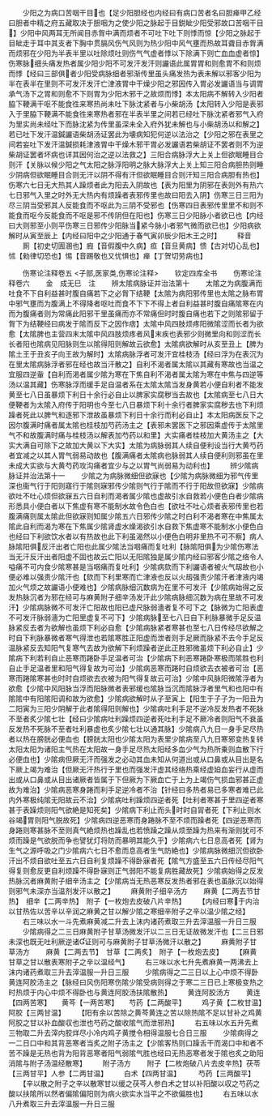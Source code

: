 <!-- { "loadSidebar": true } -->
　　少阳之为病口苦咽干目也【足少阳胆经也内经曰有病口苦者名曰胆瘅甲乙经曰胆者中精之府五藏取决于胆咽为之使少阳之脉起于目鋭眦少阳受邪故口苦咽干目】少阳中风两耳无所闻目赤胷中满而烦者不可吐下吐下则悸而惊【少阳之脉起于目眦走于耳中其支者下胸中贯膈风伤气风则为热少阳中风气壅而热故耳聋目赤胷满而烦邪在少阳为半表半里以吐除烦吐则伤气气虚者悸以下除满下则亡血血虚者惊】伤寒脉细头痛发热者属少阳少阳不可发汗发汗则讝语此属胃胃和则愈胃不和则烦而悸【经曰三部俱者少阳受病脉细者邪渐传里虽头痛发热为表未解以邪客少阳为半在表半在里则不可发汗发汗亡津液胃中干燥少阳之邪因传入胃必发讝语当与调胃承气汤下之胃和则愈不下则胃为少阳木邪干之故烦而悸】本太阳病不解转入少阳者脇下鞕满干呕不能食徃来寒热尚未吐下脉沈紧者与小柴胡汤【太阳转入少阳是表邪入于里脇下鞕满不能食徃来寒热者邪在半表半里之间若已经吐下脉沈紧者邪气入府为里实尚未经吐下而脉沈紧为传里虽深未全入府外犹未解也与小柴胡汤以和解之】若已吐下发汗温鍼讝语柴胡汤证罢此为壊病知犯何逆以法治之【少阳之邪在表里之间若妄吐下发汗温鍼损耗津液胃中干燥木邪干胃必发讝语若柴胡证不罢者则不为逆柴胡证罢者坏病也详其因何治之逆以法救之】三阳合病脉浮大上关上但欲眠睡目合则汗【关脉以候少阳之气太阳之脉浮阳明之脉大脉浮大上关上知三阳合病胆热则睡少阴病但欲眠睡目合则无汗以阴不得有汗但欲眠睡目合则汗知三阳合病胆有热也】伤寒六七日无大热其人躁烦者此为阳去入阴故也【表为阳里为阴邪在表则外有热六七日邪气入里之时外无大热内有烦躁者表邪传里也故曰阳去入阴】伤寒三日三阳为尽三阴当受邪其人反能食而不呕此为三阴不受邪也【伤寒四日表邪传里里不和则不能食而呕今反能食而不呕是邪不传阴但在阳也】伤寒三日少阳脉小者欲已也【内经曰大则邪至小则平伤寒三日邪传少阳脉当紧今脉小者邪气微而欲已也】少阳病欲解时从寅至辰上【内经曰阳中之少阳通于春气寅卯辰少阳木王之时】
　　释音
　　厠【初史切圊溷也】瘕【音假腹中久病】疸【音旦黄病】愦【古对切心乱也】怵【勑律切恐也】惕【音踢敬也又忧惧也】瘅【丁贺切劳病也】







　　伤寒论注释卷五
<子部,医家类,伤寒论注释>
　　钦定四库全书
　　伤寒论注释卷六
　　金　成无巳　注
　　辨太隂病脉证并治法第十
　　太隂之为病腹满而吐食不下自利益甚时腹自痛若下之必胷下结鞕【太隂为病阳邪传里也太隂之脉布胃中邪气壅而为腹满上不得降者呕吐而食不下下不得上者自利益甚时腹自痛隂寒在内而为腹痛者则为常痛此阳邪干里虽痛而亦不常痛但时时腹自痛也若下之则隂邪留于胷下为结鞕经曰病发于隂而反下之因作痞】太隂中风四肢烦疼阳微隂涩而长者为欲愈【太隂脾也主营四末太隂中风四肢烦疼者风末疾也表邪少则微里向和则涩而长长者阳也隂病见阳脉则生以隂得阳则解故云欲愈】太隂病欲解时从亥至丑上【脾为隂土王于丑亥子向王故为解时】太隂病脉浮者可发汗宜桂枝汤【经曰浮为在表沉为在里太隂病脉浮者邪在经也故当汗散之】自利不渴者属太隂以其藏有寒故也当温之宜服四逆軰【自利而渇者属少隂为寒在下焦自利不渴者属太隂为寒在中焦与四逆等汤以温其藏】伤寒脉浮而缓手足自温者系在太隂太隂当发身黄若小便自利者不能发黄至七八日虽暴烦下利日十余行必自止以脾家实腐秽当去故也【太隂病至七八日大便鞕者为太隂入府传于阳明也今至七八日暴烦下利十余行者脾家实腐秽去也下利烦躁者死此以脾气和逐邪下泄故虽暴烦下利日十余行而利必自止】本太阳病医反下之因尔腹满时痛者属太隂也桂枝加芍药汤主之【表邪未罢医下之邪因乘虚传于太隂里气不和故腹满时痛与桂枝汤以解表加芍药以和里】大实痛者桂枝加大黄汤主之【大实大满自可除下之故加大黄以下大实】太隂为病脉弱其人续自便利设当行大黄芍药者宜减之以其人胃气弱易动故也【腹满痛者太隂病也脉弱其人续自便利则邪虽在里未成大实欲与大黄芍药攻沟痛者宜少与之以胃气尚弱易为动利也】
　　辨少隂病脉证并治法第十一
　　少隂之为病脉微细但欲寐也【少隂为病脉微细为邪气传里深也衞气行于阳则寤行于隂则寐邪传少隂则气行于隂而不行于阳故但欲寐】少隂病欲吐不吐心烦但欲寐五六日自利而渇者属少隂也虚故引水自救若小便色白者少隂病形悉具小便白者以下焦虚有寒不能制水故令色白也【欲吐不吐心烦者表邪传里也若腹满痛则属太隂此但欲寐则知属少隂五六日邪传少隂之时白利不渴者寒在中焦属太隂此自利而渴为寒在下焦属少隂肾虚水燥渇欲引水自救下焦虚寒不能制水小便色白也经曰下利欲饮水者以有热故也此下利虽渴然以小便色白明非里热不可不察】病人脉隂阳俱反汗出者亡阳也此属少隂法当咽痛而复吐利【脉隂阳俱为少隂伤寒法当无汗反汗出者阳虚不固也故云亡阳以无阳隂独是属少隂内经曰邪客少隂之络令人嗌痛不可内食少隂寒甚是当咽痛而复吐利】少隂病欬而下利讝语者被火气刼故也小便必难以强责少隂汗也【欬而下利里寒而亡津液也反以火刼强责少隂汗者津液内竭加火气烦之故讝语小便难也】少隂病脉细沉数病为在里不可发汗【少隂病始得之反发热脉沉者为邪在经可与麻黄附子细辛汤发汗此少隂病脉细沉数为病在里故不可发汗】少隂病脉微不可发汗亡阳故也阳已虚尺脉弱濇者复不可下之【脉微为亡阳表虚不可发汗脉弱濇为亡阳里虚复不可下】少隂病脉至七八日自下利脉暴微手足反温脉紧反去者为欲解也虽烦下利必自愈【少隂病脉紧者寒甚也至七八日传经尽欲解之时自下利脉暴微者寒气得泄也若隂寒胜正阳虚而泄者则手足厥而脉紧不去今手足反温脉紧反去知阳气复寒气去故为欲解下利烦躁者逆此正胜邪微虽烦下利必自止】少隂病下利若利自止恶寒而踡卧手足温者可治【少隂病下利恶寒踡卧寒极而隂胜也利自止手足温者里和阳气得复故为可治】少隂病恶寒而踡时自烦欲去衣被者可治【恶寒而踡隂寒甚也时时自烦欲去衣被为阳气得复故云可治】少隂中风脉阳微隂浮者为欲愈【少隂中风阳脉当浮而阳脉微者表邪缓也隂脉当沉而隂脉浮者里气和也阳中有隂隂中有阳隂阳调和故为欲愈】少隂病欲解时从子至寅上【阳生于子子为一阳丑为二阳寅为三阳少阴解于此者隂得阳则解也】少隂病吐利手足不逆冷反发热者不死脉不至者炙少隂七壮【经曰少隂病吐利躁烦四逆者死吐利手足不厥冷者则阳气不衰虽反发热不死脉不至者吐利暴虚也炙少隂七壮以通其脉】少隂病八九日一身手足尽热者以热在膀胱必便血也【膀胱太阳也少隂太阳为表里少隂病至八九日寒邪变热复转太阳太阳为诸阳主气热在太阳故一身手足尽热太阳经多血少气为热所乗则血散下行必便血也】少隂病但厥无汗而强发之必动其血未知从何道出或从口鼻或从目出是名下厥上竭为难治【但厥无汗热行于里也而强发汗虚其经络热乘经虚廹血妄行从虚而出或从口鼻或从目出诸厥者皆属于下但厥为下厥血亡于上为上竭伤气损血邪甚正虚故为难治】少隂病恶寒身踡而利手足逆冷者不治【针经曰多热者易已多寒者难已此内外寒极纯隂无阳故云不治】少隂病吐利躁烦四逆者死【吐利者寒甚于里四逆者寒甚于表躁烦则阳气欲絶是知死矣】少隂病下利止而头时时自冐者死【下利止则水谷竭胃则阳气脱故死】少隂病四逆恶寒而身踡脉不至不烦而躁者死【四逆恶寒而身踡则寒甚脉不至则真气絶烦热也躁乱也若愤躁之躁从烦至躁为热来有渐则犹可不烦而躁是气欲脱而争也譬犹灯将防而暴明其能久乎】少隂病六七日息高者死【肾为生气之源呼吸之门少隂病六七日不愈而息高者生气防絶也】少隂病脉微细沉但欲卧汗出不烦自欲吐至五六日自利复烦躁不得卧寐者死【隂气方盛至五六日传经尽阳气得复则愈反更自利烦躁不得卧寐则正气弱阳不能复病胜藏故死】少隂病始得之反发热脉沉者麻黄附子细辛汤主之【少隂病当无热恶寒反发热者邪在表也虽脉沉以始得则邪气未深亦当温剂发汗以散之】
　　麻黄附子细辛汤方
　　麻黄【二两去节甘热】　细辛【二两辛热】　附子【一枚炮去皮破八片辛热】
　　【内经曰寒于内治以甘热佐以苦辛以辛润之麻黄之甘以解少隂之寒细辛附子之辛以温少隂之经】
　　右三味以水一斗先煮麻黄减二升去上沫内诸药煮取三升去滓温服一升日三服
　　少隂病得之二三日麻黄附子甘草汤微发汗以二三日无证故微发汗也【二三日邪未深也既无吐利厥逆诸证则可与麻黄附子甘草汤微汗以散之】
　　麻黄附子甘草汤方
　　麻黄【二两去节】　甘草【二两炙】　附子【一枚炮去皮】
　　【麻黄甘草之甘以散表寒附子之辛以温经气】
　　右三味以水七升先煮麻黄一两沸去上沫内诸药煮取三升去滓温服一升日三服
　　少隂病得之二三日以上心中烦不得卧黄连阿胶汤主之【脉经曰风伤阳寒伤隂少隂受病则得之于寒二三日已上寒极变热之时热烦于内心中烦不得卧也与黄连阿胶汤扶隂散热】
　　黄连阿胶汤方
　　黄连【四两苦寒】　　黄芩【一两苦寒】　　芍药【二两酸平】
　　鸡子黄【二枚甘温】　阿胶【三两甘温】
　　【阳有余以苦除之黄芩黄连之苦以除热隂不足以甘补之鸡黄阿胶之甘以补血酸収也泄也芍药之酸收隂气而泄邪热】
　　右五味以水五升先煮三物取二升去滓内胶烊尽小冷内鸡子黄搅令相得温服七合日三服
　　少隂病得之一二日口中和其背恶寒者当炙之附子汤主之【少隂客热则口躁舌干而渴口中和者不苦不躁是无热也背为阳背恶寒者阳气弱隂气胜也经曰无热恶寒者发于隂也炙之助阳消隂与附子汤温经散寒】
　　附子汤方
　　附子【二枚炮破八片去皮辛热】茯苓【三两甘平】人参【二两甘温】
　　白术【四两甘温】　　　芍药【三两酸平】
　　【辛以散之附子之辛以散寒甘以缓之茯芩人参白术之甘以补阳酸以収之芍药之酸以扶隂所以然者偏隂偏阳则为病火欲实水当平之不欲偏胜也】
　　右五味以水八升煮取三升去滓温服一升日三服
